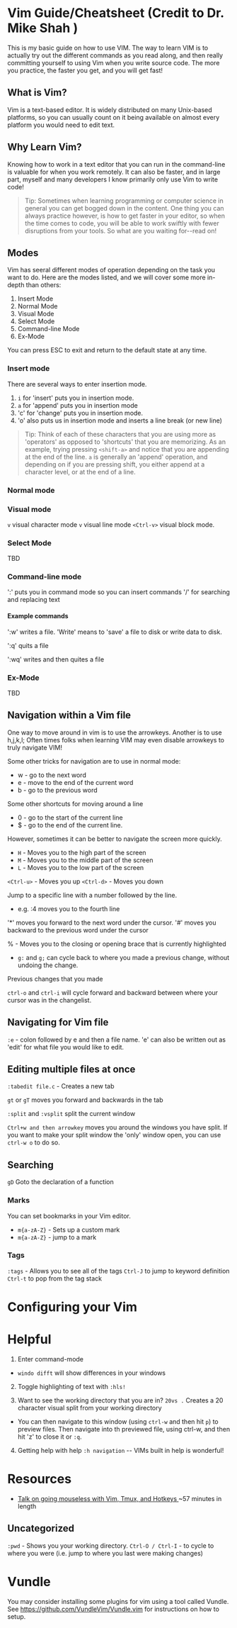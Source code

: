 # Vim Guide/Cheatsheet (Credit to Dr. Mike Shah )

This is my basic guide on how to use VIM. The way to learn VIM is to actually try out the different commands as you read along, and then really committing yourself to using Vim when you write source code. The more you practice, the faster you get, and you will get fast!

## What is Vim?

Vim is a text-based editor. It is widely distributed on many Unix-based platforms, so you can usually count on it being available on almost every platform you would need to edit text.

## Why Learn Vim?

Knowing how to work in a text editor that you can run in the command-line is valuable for when you work remotely. It can also be faster, and in large part, myself and many developers I know primarily only use Vim to write code!

> Tip: Sometimes when learning programming or computer science in general you can get bogged down in the content. One thing you can always practice however, is how to get faster in your editor, so when the time comes to code, you will be able to work swiftly with fewer disruptions from your tools. So what are you waiting for--read on! 

## Modes

Vim has seeral different modes of operation depending on the task you want to do. Here are the modes listed, and we will cover some more in-depth than others:

1. Insert Mode
2. Normal Mode
3. Visual Mode
4. Select Mode
5. Command-line Mode
6. Ex-Mode

You can press ESC to exit and return to the default state at any time.

### Insert mode

There are several ways to enter insertion mode.

1. `i` for 'insert' puts you in insertion mode.
2. `a` for 'append' puts you in insertion mode
3. 'c' for 'change' puts you in insertion mode.
4. 'o' also puts us in insertion mode and inserts a line break (or new line)

> Tip: Think of each of these characters that you are using more as 'operators' as opposed to 'shortcuts' that you are memorizing. As an example, trying pressing `<shift-a>` and notice that you are appending at the end of the line. `a` is generally an 'append' operation, and depending on if you are pressing shift,  you either append at a character level, or at the end of a line.

### Normal mode

### Visual mode

`v` visual character mode
`v` visual line mode
`<Ctrl-v>` visual block mode.

### Select Mode

TBD

### Command-line mode

':' puts you in command mode so you can insert commands
'/' for searching and replacing text

#### Example commands

':w' writes a file. 'Write' means to 'save' a file to disk or write data to disk.

':q' quits a file

':wq' writes and then quites a file

### Ex-Mode

TBD

## Navigation within a Vim file

One way to move around in vim is to use the arrowkeys.
Another is to use h,j,k,l;
Often times folks when learning VIM may even disable arrowkeys to truly navigate VIM!

Some other tricks for navigation are to use in normal mode:
- w - go to the next word
- e - move to the end of the current word
- b - go to the previous word

Some other shortcuts for moving around a line
- 0 - go to the start of the current line
- $ - go to the end of the current line.

However, sometimes it can be better to navigate the screen more quickly.

- `H` - Moves you to the high part of the screen
- `M` - Moves you to the middle part of the screen
- `L` - Moves you to the low part of the screen

`<Ctrl-u>` - Moves you up
`<Ctrl-d>` - Moves you down

Jump to a specific line with a number followed by the line.
- e.g. :4 moves you to the fourth line

'*' moves you forward to the next word under the cursor.
'#' moves you backward to the previous word under the cursor 

% - Moves you to the closing or opening brace that is currently highlighted

- `g:` and `g;` can cycle back to where you made a previous change, without undoing the change.

Previous changes that you made

`ctrl-o` and `ctrl-i` will cycle forward and backward between where your cursor was in the changelist.


## Navigating for Vim file

`:e` - colon followed by e and then a file name. 'e' can also be written out as 'edit' for what file you would like to edit.

## Editing multiple files at once

`:tabedit file.c` - Creates a new tab

`gt` or `gT` moves you forward and backwards in the tab

`:split` and `:vsplit` split the current window

`Ctrl+w and then arrowkey` moves you around the windows you have split.
If you want to make your split window the 'only' window open, you can use `ctrl-w o` to do so.

## Searching

`gD` Goto the declaration of a function


### Marks

You can set bookmarks in your Vim editor.

- `m{a-zA-Z}` - Sets up a custom mark
- `m{a-zA-Z}` - jump to a mark

### Tags

`:tags` - Allows you to see all of the tags
`Ctrl-J` to jump to keyword definition
`Ctrl-t` to pop from the tag stack

# Configuring your Vim

# Helpful

1. Enter command-mode
- `windo difft` will show differences in your windows

2. Toggle highlighting of text with `:hls!`

3. Want to see the working directory that you are in? `20vs .` Creates a 20 character visual split from your working directory
  - You can then navigate to this window (using `ctrl-w` and then hit `p`) to preview files. Then navigate into th previewed file, using ctrl-w, and then hit 'z' to close it or `:q`.
  
4. Getting help with help
  `:h navigation` -- VIMs built in help is wonderful!

# Resources

- [Talk on going mouseless with Vim, Tmux, and Hotkeys
](https://www.youtube.com/watch?v=E-ZbrtoSuzw) ~57 minutes in length


## Uncategorized

`:pwd` - Shows you your working directory.
`Ctrl-O / Ctrl-I` - to cycle to where you were (i.e. jump to where you last were making changes)

# Vundle

You may consider installing some plugins for vim using a tool called Vundle. See https://github.com/VundleVim/Vundle.vim for instructions on how to setup.
